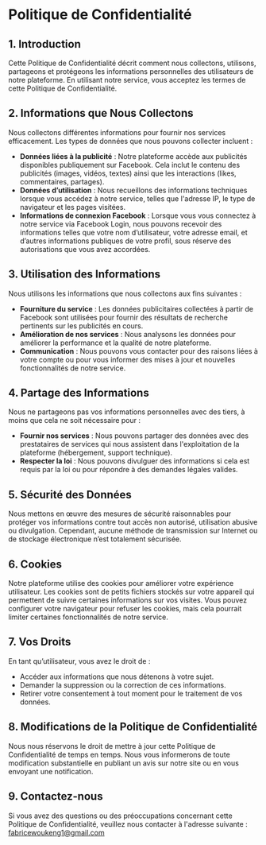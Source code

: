 
# Politique de Confidentialité

## 1. Introduction
Cette Politique de Confidentialité décrit comment nous collectons, utilisons, partageons et protégeons les informations personnelles des utilisateurs de notre plateforme. En utilisant notre service, vous acceptez les termes de cette Politique de Confidentialité.

## 2. Informations que Nous Collectons
Nous collectons différentes informations pour fournir nos services efficacement. Les types de données que nous pouvons collecter incluent :
- **Données liées à la publicité** : Notre plateforme accède aux publicités disponibles publiquement sur Facebook. Cela inclut le contenu des publicités (images, vidéos, textes) ainsi que les interactions (likes, commentaires, partages).
- **Données d’utilisation** : Nous recueillons des informations techniques lorsque vous accédez à notre service, telles que l'adresse IP, le type de navigateur et les pages visitées.
- **Informations de connexion Facebook** : Lorsque vous vous connectez à notre service via Facebook Login, nous pouvons recevoir des informations telles que votre nom d’utilisateur, votre adresse email, et d’autres informations publiques de votre profil, sous réserve des autorisations que vous avez accordées.

## 3. Utilisation des Informations
Nous utilisons les informations que nous collectons aux fins suivantes :
- **Fourniture du service** : Les données publicitaires collectées à partir de Facebook sont utilisées pour fournir des résultats de recherche pertinents sur les publicités en cours.
- **Amélioration de nos services** : Nous analysons les données pour améliorer la performance et la qualité de notre plateforme.
- **Communication** : Nous pouvons vous contacter pour des raisons liées à votre compte ou pour vous informer des mises à jour et nouvelles fonctionnalités de notre service.

## 4. Partage des Informations
Nous ne partageons pas vos informations personnelles avec des tiers, à moins que cela ne soit nécessaire pour :
- **Fournir nos services** : Nous pouvons partager des données avec des prestataires de services qui nous assistent dans l'exploitation de la plateforme (hébergement, support technique).
- **Respecter la loi** : Nous pouvons divulguer des informations si cela est requis par la loi ou pour répondre à des demandes légales valides.

## 5. Sécurité des Données
Nous mettons en œuvre des mesures de sécurité raisonnables pour protéger vos informations contre tout accès non autorisé, utilisation abusive ou divulgation. Cependant, aucune méthode de transmission sur Internet ou de stockage électronique n’est totalement sécurisée.

## 6. Cookies
Notre plateforme utilise des cookies pour améliorer votre expérience utilisateur. Les cookies sont de petits fichiers stockés sur votre appareil qui permettent de suivre certaines informations sur vos visites. Vous pouvez configurer votre navigateur pour refuser les cookies, mais cela pourrait limiter certaines fonctionnalités de notre service.

## 7. Vos Droits
En tant qu’utilisateur, vous avez le droit de :
- Accéder aux informations que nous détenons à votre sujet.
- Demander la suppression ou la correction de ces informations.
- Retirer votre consentement à tout moment pour le traitement de vos données.

## 8. Modifications de la Politique de Confidentialité
Nous nous réservons le droit de mettre à jour cette Politique de Confidentialité de temps en temps. Nous vous informerons de toute modification substantielle en publiant un avis sur notre site ou en vous envoyant une notification.

## 9. Contactez-nous
Si vous avez des questions ou des préoccupations concernant cette Politique de Confidentialité, veuillez nous contacter à l'adresse suivante : fabricewoukeng1@gmail.com
